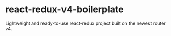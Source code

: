 # react-redux-v4-boilerplate
Lightweight and ready-to-use react-redux project built on the newest router v4.
